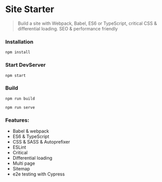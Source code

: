 # Site Starter
> Build a site with Webpack, Babel, ES6 or TypeScript, critical CSS & differential loading. SEO & performance friendly

### Installation

```
npm install
```

### Start DevServer

```
npm start
```

### Build

```
npm run build

npm run serve
```

### Features:

* Babel & webpack
* ES6 & TypeScript
* CSS & SASS & Autoprefixer
* ESLint
* Critical
* Differential loading
* Multi page
* Sitemap
* e2e testing with Cypress